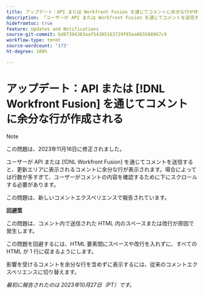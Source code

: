 ```yaml
---
title: アップデート：API または Workfront Fusion を通じてコメントに余分な行が作成される
description: 「ユーザーが API または Workfront Fusion を通じてコメントを送信すると、更新エリアに表示されるコメントに余分な行が表示されます。場合によっては行数が多すぎて、ユーザーがコメントの内容を確認するために下にスクロールする必要があります。」
hidefromtoc: true
feature: Updates and Notifications
source-git-commit: 6d87394383aaf54385163729f85ea065588967c9
workflow-type: tm+mt
source-wordcount: '173'
ht-degree: 100%

---
```



# アップデート：API または [!DNL Workfront Fusion] を通じてコメントに余分な行が作成される

>[!NOTE]
>
>この問題は、2023年11月16日に修正されました。

ユーザーが API または [!DNL Workfront Fusion] を通じてコメントを送信すると、更新エリアに表示されるコメントに余分な行が表示されます。場合によっては行数が多すぎて、ユーザーがコメントの内容を確認するために下にスクロールする必要があります。

この問題は、新しいコメントエクスペリエンスで報告されています。

**回避策**

この問題は、コメント内で送信された HTML 内のスペースまたは改行が原因で発生します。

この問題を回避するには、HTML 要素間にスペースや改行を入れずに、すべての HTML が 1 行に収まるようにします。

影響を受けるコメントを余分な行を含めずに表示するには、従来のコメントエクスペリエンスに切り替えます。

_最初に報告されたのは 2023年10月27日（PT）です。_

